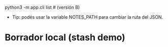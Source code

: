 python3 -m app.cli list  # (versión B)

- Tip: podés usar la variable NOTES_PATH para cambiar la ruta del JSON.
# Borrador local (stash demo)
